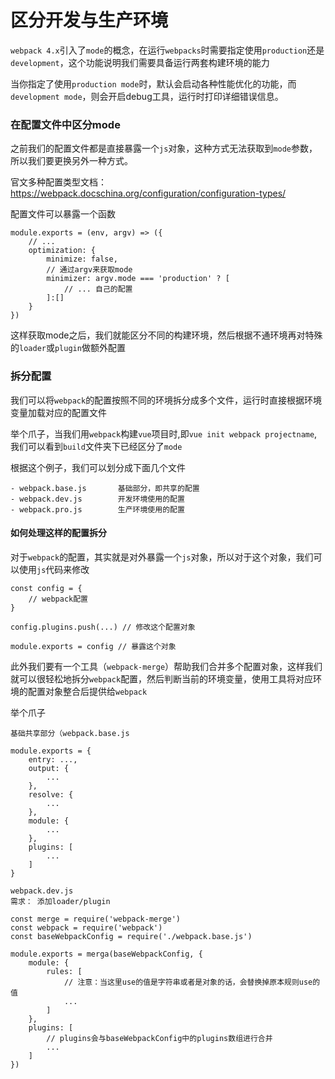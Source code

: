 # 区分开发与生产环境

`webpack 4.x`引入了`mode`的概念，在运行`webpacks`时需要指定使用`production`还是`development`，这个功能说明我们需要具备运行两套构建环境的能力

当你指定了使用`production mode`时，默认会启动各种性能优化的功能，而`development mode`，则会开启debug工具，运行时打印详细错误信息。

### 在配置文件中区分mode
之前我们的配置文件都是直接暴露一个`js`对象，这种方式无法获取到`mode`参数，所以我们要更换另外一种方式。

官文多种配置类型文档：https://webpack.docschina.org/configuration/configuration-types/

配置文件可以暴露一个函数
```
module.exports = (env, argv) => ({
    // ...
    optimization: {
        minimize: false,
        // 通过argv来获取mode
        minimizer: argv.mode === 'production' ? [
            // ... 自己的配置
        ]:[]
    }
})
```
这样获取mode之后，我们就能区分不同的构建环境，然后根据不通环境再对特殊的`loader`或`plugin`做额外配置


### 拆分配置
我们可以将`webpack`的配置按照不同的环境拆分成多个文件，运行时直接根据环境变量加载对应的配置文件

举个爪子，当我们用`webpack`构建`vue`项目时,即`vue init webpack projectname`,我们可以看到`build`文件夹下已经区分了`mode`

根据这个例子，我们可以划分成下面几个文件
```
- webpack.base.js       基础部分，即共享的配置
- webpack.dev.js        开发环境使用的配置
- webpack.pro.js        生产环境使用的配置
```

#### 如何处理这样的配置拆分
对于`webpack`的配置，其实就是对外暴露一个`js`对象，所以对于这个对象，我们可以使用`js`代码来修改
```
const config = {
    // webpack配置
}

config.plugins.push(...) // 修改这个配置对象

module.exports = config // 暴露这个对象
```

此外我们要有一个工具（`webpack-merge`）帮助我们合并多个配置对象，这样我们就可以很轻松地拆分`webpack`配置，然后判断当前的环境变量，使用工具将对应环境的配置对象整合后提供给`webpack`

举个爪子
```
基础共享部分（webpack.base.js

module.exports = {
    entry: ...,
    output: {
        ...
    },
    resolve: {
        ...
    },
    module: {
        ...
    },
    plugins: [
        ...
    ]
}
```
```
webpack.dev.js 
需求： 添加loader/plugin

const merge = require('webpack-merge')
const webpack = require('webpack')
const baseWebpackConfig = require('./webpack.base.js')

module.exports = merga(baseWebpackConfig, {
    module: {
        rules: [
            // 注意：当这里use的值是字符串或者是对象的话，会替换掉原本规则use的值
            ... 
        ]
    },
    plugins: [
        // plugins会与baseWebpackConfig中的plugins数组进行合并
        ...
    ]
})
```

